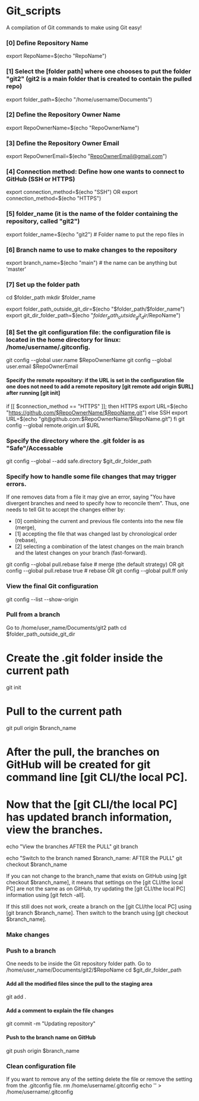 # Git_scripts

A compilation of Git commands to make using Git easy!

### [0] Define Repository Name
export RepoName=$(echo "RepoName")

### [1] Select the [folder path] where one chooses to put the folder "git2" (git2 is a main folder that is created to contain the pulled repo)
export folder_path=$(echo "/home/username/Documents")

### [2] Define the Repository Owner Name
export RepoOwnerName=$(echo "RepoOwnerName")

### [3] Define the Repository Owner Email
export RepoOwnerEmail=$(echo "RepoOwnerEmail@gmail.com")

### [4] Connection method: Define how one wants to connect to GitHub (SSH or HTTPS)
export connection_method=$(echo "SSH")
OR
export connection_method=$(echo "HTTPS")

### [5] folder_name (it is the name of the folder containing the repository, called "git2")
export folder_name=$(echo "git2")  # Folder name to put the repo files in

### [6] Branch name to use to make changes to the repository
export branch_name=$(echo "main")   # the name can be anything but 'master'

### [7] Set up the folder path
cd $folder_path
mkdir $folder_name

export folder_path_outside_git_dir=$(echo "$folder_path/$folder_name")
export git_dir_folder_path=$(echo "$folder_path_outside_git_dir/$RepoName")

### [8] Set the git configuration file: the configuration file is located in the home directory for linux: /home/username/.gitconfig.
git config --global user.name $RepoOwnerName
git config --global user.email $RepoOwnerEmail

#### Specify the remote repository: if the URL is set in the configuration file one does not need to add a remote repository [git remote add origin $URL] after running [git init]
if [[ $connection_method == "HTTPS" ]]; then
   HTTPS
   export URL=$(echo "https://github.com/$RepoOwnerName/$RepoName.git")
else
   SSH
   export URL=$(echo "git@github.com:$RepoOwnerName/$RepoName.git")
fi 
git config --global remote.origin.url $URL

### Specify the directory where the .git folder is as "Safe"/Accessable
git config --global --add safe.directory $git_dir_folder_path

### Specify how to handle some file changes that may trigger errors. 
If one removes data from a file it may give an error, saying "You have divergent branches and need to specify how to reconcile them". Thus, one needs to tell Git to accept the changes either by: 
- [0] combining the current and previous file contents into the new file (merge),
- [1] accepting the file that was changed last by chronological order (rebase),
- [2] selecting a combination of the latest changes on the main branch and the latest changes on your branch (fast-forward).

git config --global pull.rebase false # merge (the default strategy)
OR
git config --global pull.rebase true  # rebase
OR
git config --global pull.ff only 

### View the final Git configuration
git config --list --show-origin

### Pull from a branch
Go to /home/user_name/Documents/git2 path
cd $folder_path_outside_git_dir

# Create the .git folder inside the current path
git init

# Pull to the current path
git pull origin $branch_name

# After the pull, the branches on GitHub will be created for git command line [git CLI/the local PC].

# Now that the [git CLI/the local PC] has updated branch information, view the branches.

echo "View the branches AFTER the PULL"
git branch

echo "Switch to the branch named $branch_name: AFTER the PULL"
git checkout $branch_name

If you can not change to the branch_name that exists on GitHub using [git checkout $branch_name], it means that settings on the [git CLI/the local PC] are not the same as on GitHub, try updating the [git CLI/the local PC] information using [git fetch -all].

If this still does not work, create a branch on the [git CLI/the local PC] using [git branch $branch_name]. Then switch to the branch using [git checkout $branch_name].

### Make changes

### Push to a branch
One needs to be inside the Git repository folder path. Go to /home/user_name/Documents/git2/$RepoName
cd $git_dir_folder_path

#### Add all the modified files since the pull to the staging area
git add .

#### Add a comment to explain the file changes
git commit -m "Updating repository"

#### Push to the branch name on GitHub
git push origin $branch_name

### Clean configuration file
If you want to remove any of the setting delete the file or remove the setting from the .gitconfig file.
rm /home/username/.gitconfig
echo '' > /home/username/.gitconfig
